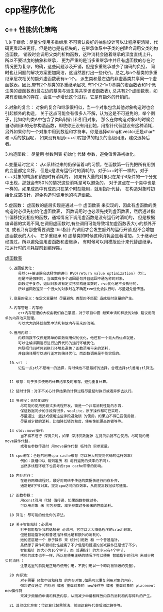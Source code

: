 # cpp程序优化

## c++ 性能优化策略

1.关于继承：尽量少使用多重继承
    不可否认良好的抽象设计可以让程序更清晰，代码更看起来更好，但是她也是有损失的，在继承体系中子类的创建会调用父类的构造函数，
    销毁时会调用父类的析构函数，这种消耗会随着继承的深度直线上升，所以不要过度的抽象和继承，
    更为严重的是当多重继承中并且有虚函数的存在时情况更为复杂，的确，这些问题涉及开销，但是多重继承减少了编码的负担，
    同时也让问题的解决方案更加简洁，这当然要付出一些代价。总之,与n个基类的多重继承层次相关的额外虚函数表有n-1个。
    派生类和最左边的非虚基类共享同一个虚函数表。因此,带有2个基类的多重继承层次,
    有1个(2-1=1)基类的虚函数表和1个派生类的虚函数表(最左边的基类与派生类共享该虚函数表),
    总共有2个虚函数表，如果有虚继承的存在，会进一步增长这个过程，它是有额外的开销的。

2.对象的复合：
    对象的复合和继承很相似，当一个对象包含其他对象构造时也会引起额外的构造。
    关于这点可能会有很多人不解，认为这是不可避免的，举个例子，比如你的类A中包含了类B非指针和引用对象，
    那么在你构造对象a的时候会自动调用b的无参构造函数，即使你还没有用到她，用指针代替就没有这种消耗，
    另外如果你的一个对象中用到数组和字符串，你是选择string和vector还是char* 和 c系的数组呢，
    如果没有用到c++stl库提供的相关的高级用法，建议选择后者。

3.构造函数：
    尽量用 参数列表 初始化 代替 参数，避免值传递初始化。

4.变量延时定义：
    从c系转过来的仍保留着c的习惯，在函数第一行先把所有用到的变量都定义好，
    但是c是没有运行时的消耗的，对于c++时不一样的，对于c++对象的构造和销毁时有消耗的，
    如果有大量的对象只在某个if条件的一个分支中出现，那就会有50%的情况这些消耗是可以避免的。
    对于这点在一个类中也是一样的，如果成员中有成员只在某个时刻能用，就用指针代替，
    在构造对象时初始化成空指针，避免构造时调用他的构造函数。

5.虚函数：
    虚函数的底层实现是通过一个 虚函数表 来实现的，因此有虚函数的类构造时必须先初始化虚函数表，
    函数调用时也必须先找到虚函数表，然后通过指针偏移找到相应的函数，通常情况下调用虚函数是没有运行时消耗的，
    但是根据编译器的实现不同,在调用虚函数时,有些调用可能导致增加虚函数表大小的额外开销,
    或者只有那些需要调整 this指针 的调用才会发生额外的运行开销,但不会增加虚函数表的大小，
    在多重继承 和 虚基类的时候这种消耗会显著增加，关于继承已经提过，所以避免滥用虚函数和虚继承，
    有时候可以用模版设计来代替虚继承，把运行时的消耗提前到编译期。
    
[虚函数表](https://github.com/Ewenwan/ShiYanLou/tree/master/learn_cpp#c虚函数技术)

      6.返回值优化： 
          虽然c++编译器会选择性的进行 RVO(return value optimization) 优化，
          但是不是强制的，当函数有多个返回语句并且返回不通名称的对象，
          函数过于复杂，返回对象没有定义拷贝构造函数时，rvo优化是不会执行的，
          所以当函数返回一个很大的对象时在不确定rvo优化会执行时，尽量避免值传递。

      7.变量的定义：在定义变量时 尽量避免 类型的不匹配 造成临时变量的产生。

      8.内存管理：内存池
          c++内存管理的大权由我们自己掌握，对于项目中要 频繁申请和释放的对象 建议用简单的内存池来管理，
          可以大大的降低频繁申请和释放内存带来的消耗。

      9.善用内联：
          内联函数不仅仅是简单的函数调用似的优化，他还有一个最大的优点就是，
          可以让编译期进行进行边界代码的运行环境优化，
          内联把代码拷贝到执行环境处避免了函数调用带来的消耗，
          并且编译期可以进行正常的编译优化，而函数调用是不能实现的。

      10.stl ：
          记住一点stl不是唯一的选择，有时候也不是最好的选择，合理选择stl善用stl算法。


      11 缓存：对于多次使用的计算结果及时缓存，避免重复计算。

      12 延时计算：对于不关心计算结果的计算过程尽量延时执行或者异步去执行。

      13 多线程：无锁化编程
           尽可能的使用无锁式多线程开发，锁是一个非常消耗性能的东西，
           保证数据同步的手段有很多，voalite，原子操作都可已实现，
           尽量通过一些技巧使用这些手段避免锁 的使用，如果迫不得已要使用锁，
           尽量减少锁的消耗，比如降低锁的粒度，使用性能更高的锁等等。

      14 std::move操作: 
           当不得不进行 深拷贝时，如果 深拷贝数据源 在拷贝后就不在使用，尽可能的用move操作代替，
           或者在参数传递时 用move操作代替 临时的 实参变量。

      15 cpu缓存：合理的利用cpu cache缓存 可以极大的提高代码的运行效率(
           例如：数组中以 每列遍历 和 每行遍历的效率的不同)， 
           当然多线程环境下也要考虑cpu cache带来的影响。

      16 内存对齐：
           在进行网络编程时，最好对网络中传送的数据快进行内存补齐，
           通常是8字节对其，提高cpu访问内存效率，从而提高数据读写速度。

      17 函数参数：
           用const引用 代替 值传递，如果函数参数过多，
           可以用对象 来 打包参数，减少参数过多带来的性能消耗。

      18 算法: 尽可能的优化你的算法。

      19 关于智能指针：必须用
           对于智能指针我的选择是 必须用，它可以大大降低程序的crash频率，
           但是智能指针的和普通指针相比是有额外的消耗的，
           她的底层是一个 原子操作 来 统计引用数 和 一个普通指针，
           虽然原子操作和锁相比性能高了不少但是和普通的加减操作还是慢了不少，
           智能指针 的大小为16个字节，而 普通指针 的大小只有4个字节，
           拷贝的成本也不一样，所以在使用正确的情况下可以使用 智能指针的引用 来减少拷贝的消耗（
           注意这里的前提是正确的使用引用，不要引用以一个即将被销毁的变量）。

      20 内存池:
           对于需要 频繁申请和释放 的内存对象,如果可以重复利用对象的内存，
           强烈建议通过 内存池 或者 重载对象的 new操作符 或者 重载对象的 placement new操作符 
           来减少频繁的申请和释放内存，从而减少申请和释放内存的消耗和内存碎片的产生。

      21 其他优化方案：位运算代替乘除法，前缀运算符代替后缀运算等等。

    
    
    


